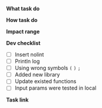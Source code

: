 **What task do**

**How task do**

**Impact range**

**Dev checklist**
- [ ] Insert nolint
- [ ] Println log
- [ ] Using wrong symbols `(` `)` `;`
- [ ] Added new library
- [ ] Update existed functions
- [ ] Input params were tested in local

**Task link**
